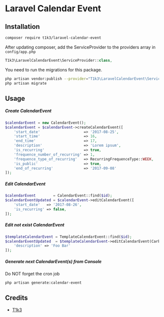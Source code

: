# Laravel Calendar Event

## Installation
```bash
composer require t1k3/laravel-calendar-event
```

After updating composer, add the ServiceProvider to the providers array in `config/app.php`
```php
T1k3\LaravelCalendarEvent\ServiceProvider::class,
```

You need to run the migrations for this package.
```bash
php artisan vendor:publish --provider="T1k3\LaravelCalendarEvent\ServiceProvider"
php artisan migrate
```

## Usage

##### Create CalendarEvent
```php
$calendarEvent = new CalendarEvent();
$calendarEvent = $calendarEvent->createCalendarEvent([
    'start_date'                    => '2017-08-25',
    'start_time'                    => 16,
    'end_time'                      => 17,
    'description'                   => 'Lorem ipsum',
    'is_recurring'                  => true,
    'frequence_number_of_recurring' => 1,
    'frequence_type_of_recurring'   => RecurringFrequenceType::WEEK,
    'is_public'                     => true,
    'end_of_recurring'              => '2017-09-08'
]);
```

##### Edit CalendarEvent
```php
$calendarEvent        = CalendarEvent::find($id);
$calendarEventUpdated = $calendarEvent->editCalendarEvent([
    'start_date'   => '2017-08-26',
    'is_recurring' => false,
]);
```

##### Edit not exist CalendarEvent
```php
$templateCalendarEvent = TemplateCalendarEvent::find($id);
$calendarEventUpdated  = $templateCalendarEvent->editCalendarEvent(Carbon::parse('2017-08-30'), [
    'description' => 'Foo Bar'
]);
```

##### Generate next CalendarEvent(s) from Console
Do NOT forget the cron job 
```bash
php artisan generate:calendar-event
```

## Credits
* [T1k3](https://github.com/t1k3hu)
